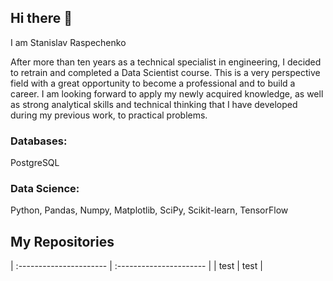 ## Hi there 👋
I am Stanislav Raspechenko

After more than ten years as a technical specialist in engineering, I decided to retrain and completed a Data Scientist course. This is a very perspective field with a great opportunity to become a professional and to build a career. I am looking forward to apply my newly acquired knowledge, as well as strong analytical skills and technical thinking that I have developed during my previous work, to practical problems.

### Databases:
PostgreSQL

### Data Science:
Python, Pandas, Numpy, Matplotlib, SciPy, Scikit-learn, TensorFlow

## My Repositories

| :---------------------- | :---------------------- |
| test | test |

<!--
**stanislavras/stanislavras** is a ✨ _special_ ✨ repository because its `README.md` (this file) appears on your GitHub profile.

Here are some ideas to get you started:

- 🔭 I’m currently working on ...
- 🌱 I’m currently learning ...
- 👯 I’m looking to collaborate on ...
- 🤔 I’m looking for help with ...
- 💬 Ask me about ...
- 📫 How to reach me: ...
- 😄 Pronouns: ...
- ⚡ Fun fact: ...
-->
